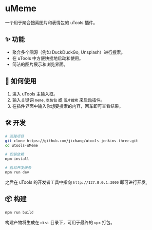 # uMeme

一个用于聚合搜索图片和表情包的 uTools 插件。

## ✨ 功能

- 聚合多个图源（例如 DuckDuckGo, Unsplash）进行搜索。
- 在 uTools 中方便快捷地启动和使用。
- 简洁的图片展示和浏览界面。

## 🚀 如何使用

1. 进入 uTools 主输入框。
2. 输入关键词 `meme`, `表情包` 或 `图片搜索` 来启动插件。
3. 在插件界面中输入你想要搜索的内容，回车即可查看结果。

## 🛠️ 开发

```bash
# 克隆项目
git clone https://github.com/jichang/utools-jenkins-three.git
cd utools-uMeme

# 安装依赖
npm install

# 启动开发服务
npm run dev
```
之后在 uTools 的开发者工具中指向 `http://127.0.0.1:3000` 即可进行开发。

## 📦 构建

```bash
npm run build
```
构建产物将生成在 `dist` 目录下，可用于最终的 `upx` 打包。
